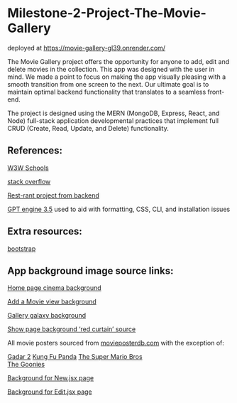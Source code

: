 # Milestone-2-Project-The-Movie-Gallery
deployed at https://movie-gallery-gl39.onrender.com/

The Movie Gallery project offers the opportunity for anyone to add, edit and delete movies in the collection.
This app was designed with the user in mind. We made a point to focus on making the app visually pleasing 
with a smooth transition from one screen to the next. Our ultimate goal is to maintain optimal backend functionality that translates to a seamless front-end. 

The project is designed using the MERN (MongoDB, Express, React, and Node) full-stack application developmental practices that implement full
CRUD (Create, Read, Update, and Delete) functionality.

## References:

[W3W Schools](https://www.w3schools.com)

[stack overflow](https://stackoverflow.com/)

[Rest-rant project from backend](https://github.com/michaelangelesz/project-REST-rant)

[GPT engine 3.5](chat.openai.com)
used to aid with formatting, CSS, CLI, and installation issues

## Extra resources:

[bootstrap](https://www.bootstrapcdn.com/)

## App background image source links:

[Home page cinema background](https://www.flickr.com/photos/sharkypics/50243040877/)

[Add a Movie view background](https://www.freepik.com/free-photo/movie-background-collage_33752481.htm#query=film%20background&position=8&from_view=keyword&track=ais)

[Gallery galaxy background](https://www.pexels.com/photo/milky-way-photography-2312040/)

[Show page background ‘red curtain’ source](https://www.npr.org/2023/03/09/1160731547/spelling-bee-high-school-theater)

All movie posters sourced from [movieposterdb.com](https://www.movieposterdb.com/) with the exception of:

[Gadar 2](https://www.imdb.com/title/tt15441054/)
[Kung Fu Panda](https://www.amazon.com/Kung-Panda-Widescreen-Jack-Black/dp/B001ECQ75A)
[The Super Mario Bros](https://www.thesupermariobros.movie/character-gallery/)  
[The Goonies](https://xl.moviepxl_59113_cad39c9e.jpgosterdb.com/05_09/1985/0089218/xl_51014_0089218_1e6b1771.jpg?v=2023-09-16%2011:48:49)

[Background for New.jsx page](https://img.freepik.com/free-photo/movie-background-collage_23-2149876028.jpg?size=626&ext=jpg&ga=GA1.1.1929040866.1695618859&semt=ais)

[Background for Edit.jsx page](https://img.freepik.com/premium-photo/film-projector-film-director-s-chair-dark-place-3d-rendering_651547-474.jpg?size=626&ext=jpg&ga=GA1.1.1929040866.1695618859&semt=ais)
